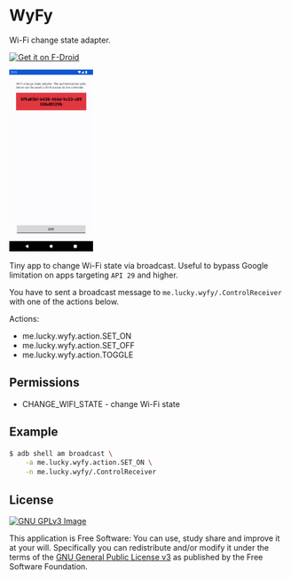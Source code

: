 # WyFy

Wi-Fi change state adapter.

[<img
     src="https://fdroid.gitlab.io/artwork/badge/get-it-on.png"
     alt="Get it on F-Droid"
     height="80">](https://f-droid.org/packages/me.lucky.wyfy/)

<img 
     src="https://raw.githubusercontent.com/x13a/WyFy/main/fastlane/metadata/android/en-US/images/phoneScreenshots/1.png" 
     width="30%" 
     height="30%">

Tiny app to change Wi-Fi state via broadcast. 
Useful to bypass Google limitation on apps targeting `API 29` and higher.

You have to sent a broadcast message to `me.lucky.wyfy/.ControlReceiver` with one of the actions 
below.

Actions:
* me.lucky.wyfy.action.SET_ON
* me.lucky.wyfy.action.SET_OFF
* me.lucky.wyfy.action.TOGGLE

## Permissions

* CHANGE_WIFI_STATE - change Wi-Fi state

## Example

```sh
$ adb shell am broadcast \
    -a me.lucky.wyfy.action.SET_ON \
    -n me.lucky.wyfy/.ControlReceiver
```

## License
[![GNU GPLv3 Image](https://www.gnu.org/graphics/gplv3-127x51.png)](https://www.gnu.org/licenses/gpl-3.0.en.html)

This application is Free Software: You can use, study share and improve it at your will.
Specifically you can redistribute and/or modify it under the terms of the
[GNU General Public License v3](https://www.gnu.org/licenses/gpl.html) as published by the Free
Software Foundation.
